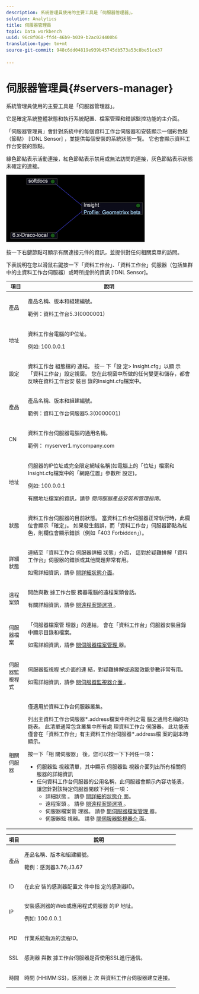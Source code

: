 ```yaml
---
description: 系統管理員使用的主要工具是「伺服器管理器」。
solution: Analytics
title: 伺服器管理員
topic: Data workbench
uuid: 96c8f060-ffd4-46b9-b039-b2ac024400b6
translation-type: tm+mt
source-git-commit: 948c6dd04819e939b45745db573a53c8be51ce37

---
```



# 伺服器管理員{#servers-manager}

系統管理員使用的主要工具是「伺服器管理器」。

它是確定系統整體狀態和執行系統配置、檔案管理和錯誤監控功能的主介面。

「伺服器管理員」會針對系統中的每個資料工作台伺服器和安裝顯示一個彩色點（節點） [!DNL Sensor] ，並提供每個安裝的系統狀態一覽。 它也會顯示資料工作台安裝的節點。

綠色節點表示活動連接，紅色節點表示禁用或無法訪問的連接，灰色節點表示狀態未確定的連接。

![](assets/vis_SysStat_RedGreenDots.png)

按一下右鍵節點可顯示有關連接元件的資訊，並提供對任何相關菜單的訪問。

下表說明在您以滑鼠右鍵按一下「資料工作台」、「資料工作台」伺服器（包括集群中的主資料工作台伺服器）或時所提供的資訊 [!DNL Sensor]。

<table id="table_C459CAAB07D34144B5BFFCCC84C2BB37"> 
 <thead> 
  <tr> 
   <th colname="col1" class="entry"> 項目 </th> 
   <th colname="col2" class="entry"> 說明 </th> 
  </tr> 
 </thead>
 <tbody> 
  <tr> 
   <td colname="col1"> <p>產品 </p> </td> 
   <td colname="col2"> <p>產品名稱、版本和組建編號。 </p> <p>範例：資料工作台5.3(0000001) </p> </td> 
  </tr> 
  <tr> 
   <td colname="col1"> <p>地址 </p> </td> 
   <td colname="col2"> <p>資料工作台電腦的IP位址。 </p> <p>例如: 100.0.0.1 </p> </td> 
  </tr> 
  <tr> 
   <td colname="col1"> <p>設定 </p> </td> 
   <td colname="col2"> <p>資料工作台 <span class="keyword"> 組態檔的 </span> 連結。 按一 <span class="uicontrol"> 下「設 </span> 定&gt; <span class="uicontrol"> Insight.cfg」以顯 </span> 示「資料工作台」設定視窗。 您在此視窗中所做的任何變更和儲存，都會反映在資料工作台安 <span class="filepath"> 裝目 </span> 錄的Insight.cfg檔案中。 </p> </td> 
  </tr> 
  <tr> 
   <td colname="col1"> <p>產品 </p> </td> 
   <td colname="col2"> <p>產品名稱、版本和組建編號。 </p> <p>範例：資料工作台伺服器5.3(0000001) </p> </td> 
  </tr> 
  <tr> 
   <td colname="col1"> <p>CN </p> </td> 
   <td colname="col2"> <p>資料工作台伺服器電腦的通用名稱。 </p> <p>範例： <span class="filepath"> myserver1.mycompany.com </span> </p> </td> 
  </tr> 
  <tr> 
   <td colname="col1"> <p>地址 </p> </td> 
   <td colname="col2"> <p>伺服器的IP位址或完全限定網域名稱(如電腦上的「位址」檔案和 <span class="filepath"> Insight.cfg檔案中的「網路位置」參數所 </span> 設定)。 </p> <p>例如: 100.0.0.1 </p> <p>有關地址檔案的資訊，請參 <i>閱伺服器產品安裝和管理指南</i>。 </p> </td> 
  </tr> 
  <tr> 
   <td colname="col1"> <p>狀態 </p> </td> 
   <td colname="col2"> <p>資料工作台伺服器的目前狀態。 當資料工作台伺服器正常執行時，此欄位會顯示「確定」。 如果發生錯誤，而「資料工作台」伺服器節點為紅色，則欄位會顯示錯誤（例如「403 Forbidden」）。 </p> </td> 
  </tr> 
  <tr> 
   <td colname="col1"> <p>詳細狀態 </p> </td> 
   <td colname="col2"> <p>連結至「資料工作台 <span class="keyword"> 伺服器詳細 </span> 狀態」介面， <span class="wintitle"></span> 這對於疑難排解「資料工作台」伺服器的錯誤或其他問題非常有用。 </p> <p>如需詳細資訊，請參 <a href="../../../home/c-get-started/c-admin-intrf/c-det-stat-interf.md"> 閱詳細狀態介面</a>。 </p> </td> 
  </tr> 
  <tr> 
   <td colname="col1"> <p>遠程案頭 </p> </td> 
   <td colname="col2"> <p>開啟與數 <span class="wintitle"> 據工作台服 </span> 務器電腦的遠程案頭會話。 </p> <p>有關詳細資訊，請參 <a href="../../../home/c-get-started/c-admin-intrf/t-rmt-dsktp-opt.md#task-dc0bdb4630474a17af67b931bc22d9ef"> 閱遠程案頭選項 </a>。 </p> </td> 
  </tr> 
  <tr> 
   <td colname="col1"> <p>伺服器檔案 </p> </td> 
   <td colname="col2"> <p>「伺服器檔案管 <span class="wintitle"> 理器」的連結， </span>會在「資料工作台」伺服器安裝目錄中顯示目錄和檔案。 </p> <p>如需詳細資訊，請參 <a href="../../../home/c-get-started/c-admin-intrf/c-svr-files-mgr.md#concept-73a0808487c8424285ae7302f53bc5f4"> 閱伺服器檔案管理 </a>器。 </p> </td> 
  </tr> 
  <tr> 
   <td colname="col1"> <p>伺服器監視程式 </p> </td> 
   <td colname="col2"> <p>伺服器監視程 <span class="wintitle"> 式介面的連 </span> 結，對疑難排解或追蹤效能參數非常有用。 </p> <p>如需詳細資訊，請參 <a href="../../../home/c-get-started/c-admin-intrf/c-svr-mtr-intfc.md#concept-3bea7441de20409585e63060d5489f45"> 閱伺服器監視器介面 </a>。 </p> </td> 
  </tr> 
  <tr> 
   <td colname="col1"> <p>相關伺服器 </p> </td> 
   <td colname="col2"> <p>僅適用於資料工作台伺服器叢集。 </p> <p>列出主資料工作台伺服器*.address檔案中所列之電 <span class="filepath"> 腦之通用名稱的功 </span> 能表。 此清單通常包含叢集中所有處 <span class="keyword"> 理資料工作台 </span> 伺服器。 此功能表僅會在「資料工作台」有主資料工作台伺服器*.address檔 <span class="filepath"> 案的副本時 </span> 顯示。 </p> <p>按一下「相 <span class="uicontrol"> 關伺服器」 </span>後，您可以按一下下列任一項： 
     <ul id="ul_3B28B8579B1945FD80669EDFDFDA84A6"> 
      <li id="li_90094B46CB304C179136BB75FF0D6DBD"> <span class="uicontrol"> 伺服器監 </span>視器清單，其中顯示 <span class="wintitle"> 伺服器監 </span> 視器介面列出所有相關伺服器的詳細資訊 </li> 
      <li id="li_CD6FF5BB52874ABCB536C2DE2376587A">任何資料工作台伺服器的公用名稱，此伺服器會顯示內容功能表，讓您針對該特定伺服器開啟下列任一項： 
       <ul id="ul_928510D1DE68471583F2EE7547AEB824"> 
        <li id="li_8399338137354A59B9B4D24AF7EEE868"> <span class="uicontrol"> 詳細狀態 </span>。 請參 <a href="../../../home/c-get-started/c-admin-intrf/c-det-stat-interf.md"> 閱詳細的狀態介 </a>面。 </li> 
        <li id="li_0FE569C56B3F4583BC1F3DF3B4F55765"> <span class="uicontrol"> 遠程案頭 </span>。 請參 <a href="../../../home/c-get-started/c-admin-intrf/t-rmt-dsktp-opt.md#task-dc0bdb4630474a17af67b931bc22d9ef"> 閱遠程案頭選項 </a>。 </li> 
        <li id="li_2B6F8419CB5945C9B411F6A7C2C859FF"> <span class="uicontrol"> 伺服器檔案管 </span>理器。 請參 <a href="../../../home/c-get-started/c-admin-intrf/c-svr-files-mgr.md#concept-73a0808487c8424285ae7302f53bc5f4"> 閱伺服器檔案管理 </a>器。 </li> 
        <li id="li_F22F974EB4DE4F0F93623AE98C7DCEBC"> <span class="uicontrol"> 伺服器監 </span>視器。 請參 <a href="../../../home/c-get-started/c-admin-intrf/c-svr-mtr-intfc.md#concept-3bea7441de20409585e63060d5489f45"> 閱伺服器監視器介 </a>面。 </li> 
       </ul> </li> 
     </ul> </p> </td> 
  </tr> 
 </tbody> 
</table>

<table id="table_5BFA0AFE2D9A4337BF04343879DAD03B"> 
 <thead> 
  <tr> 
   <th colname="col1" class="entry"> 項目 </th> 
   <th colname="col2" class="entry"> 說明 </th> 
  </tr> 
 </thead>
 <tbody> 
  <tr> 
   <td colname="col1"> <p>產品 </p> </td> 
   <td colname="col2"> <p>產品名稱、版本和組建編號。 </p> <p>範例：感測器3.76;J3.67 </p> </td> 
  </tr> 
  <tr> 
   <td colname="col1"> <p>ID </p> </td> 
   <td colname="col2"> 在此安 <span class="wintitle"> 裝的感測器配置文 </span> 件中指 <span class="wintitle"></span> 定的感測器ID。 </td> 
  </tr> 
  <tr> 
   <td colname="col1"> <p>IP </p> </td> 
   <td colname="col2"> <p>安裝感測器的Web或應用程式伺服器 <span class="wintitle"> 的IP </span> 地址。 </p> <p>例如: 100.0.0.1 </p> </td> 
  </tr> 
  <tr> 
   <td colname="col1"> <p>PID </p> </td> 
   <td colname="col2"> <p>作業系統指派的流程ID。 </p> </td> 
  </tr> 
  <tr> 
   <td colname="col1"> <p>SSL </p> </td> 
   <td colname="col2"> <p>感測器 <span class="wintitle"> 與數 </span> 據工作台伺服器是否使用SSL進行通信。 </p> </td> 
  </tr> 
  <tr> 
   <td colname="col1"> <p>時間 </p> </td> 
   <td colname="col2"> <p>時間 (HH:MM:SS)，感測器上 <span class="wintitle"> 次 </span> 與資料工作台伺服器建立連接。 </p> </td> 
  </tr> 
 </tbody> 
</table>
